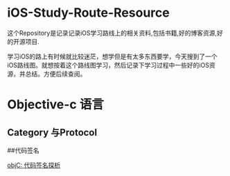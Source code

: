 # iOS-Study-Route-Resource
这个Repository是记录记录iOS学习路线上的相关资料,包括书籍,好的博客资源,好的开源项目.


学习iOS的路上有时候就比较迷茫，想学但是有太多东西要学，今天搜到了一个iOS路线图。就想按着这个路线图学习，然后记录下学习过程中一些好的iOS资源，并总结。方便后续查阅。

# Objective-c 语言 
## Category 与Protocol 

##代码签名

[objC: 代码签名探析](https://objccn.io/issue-17-2/)  


